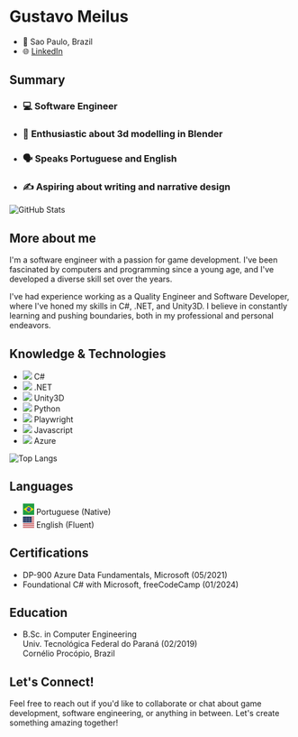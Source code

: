 # Gustavo Meilus

<!--[![Azgm07's GitHub stats](https://github-readme-stats.vercel.app/api?username=azgm07)](https://github.com/azgm07/github-readme-stats)
![Top Langs](https://github-readme-stats.vercel.app/api/top-langs/?username=azgm07&layout=compact)-->

- 📍 Sao Paulo, Brazil
- 🌐 [LinkedIn](https://linkedin.com/in/gmeilus)

## Summary

- ### 💻 Software Engineer
- ### 🎨 Enthusiastic about 3d modelling in Blender
- ### 🗣️ Speaks Portuguese and English  
- ### ✍️ Aspiring about writing and narrative design


![GitHub Stats](https://github-readme-stats.vercel.app/api?username=azgm07&theme=transparent&bg_color=000&border_color=30A3DC&show_icons=true&icon_color=30A3DC&title_color=E94D5F&text_color=FFF)

## More about me

I'm a software engineer with a passion for game development. I've been fascinated by computers and programming since a young age, and I've developed a diverse skill set over the years.

I've had experience working as a Quality Engineer and Software Developer, where I've honed my skills in C#, .NET, and Unity3D. I believe in constantly learning and pushing boundaries, both in my professional and personal endeavors.

## Knowledge & Technologies

- <img src="https://cdn.jsdelivr.net/gh/devicons/devicon@latest/icons/csharp/csharp-original.svg" width="20" /> C#
- <img src="https://cdn.jsdelivr.net/gh/devicons/devicon@latest/icons/dot-net/dot-net-original.svg" width="20" /> .NET
- <img src="https://cdn.jsdelivr.net/gh/devicons/devicon@latest/icons/unity/unity-original.svg" width="20" /> Unity3D
- <img src="https://cdn.jsdelivr.net/gh/devicons/devicon@latest/icons/python/python-original.svg" width="20" /> Python
- <img src="https://cdn.jsdelivr.net/gh/devicons/devicon@latest/icons/playwright/playwright-original.svg" width="20" /> Playwright
- <img src="https://cdn.jsdelivr.net/gh/devicons/devicon@latest/icons/javascript/javascript-original.svg" width="20" /> Javascript
- <img src="https://cdn.jsdelivr.net/gh/devicons/devicon@latest/icons/azure/azure-original.svg" width="20" /> Azure

![Top Langs](https://github-readme-stats-git-masterrstaa-rickstaa.vercel.app/api/top-langs/?username=azgm07&layout=compact&bg_color=000&border_color=30A3DC&title_color=E94D5F&text_color=FFF)

## Languages

- <img src="https://raw.githubusercontent.com/lipis/flag-icons/main/flags/1x1/br.svg" width="20" /> Portuguese (Native)
- <img src="https://raw.githubusercontent.com/lipis/flag-icons/main/flags/1x1/us.svg" width="20" /> English (Fluent)

## Certifications

- DP-900 Azure Data Fundamentals, Microsoft (05/2021)
- Foundational C# with Microsoft, freeCodeCamp (01/2024)

## Education

- B.Sc. in Computer Engineering  
  Univ. Tecnológica Federal do Paraná (02/2019)  
  Cornélio Procópio, Brazil

## Let's Connect!

Feel free to reach out if you'd like to collaborate or chat about game development, software engineering, or anything in between. Let's create something amazing together!


<!--
**azgm07/azgm07** is a ✨ _special_ ✨ repository because its `README.md` (this file) appears on your GitHub profile.

Here are some ideas to get you started:

- 🔭 I’m currently working on ...
- 🌱 I’m currently learning ...
- 👯 I’m looking to collaborate on ...
- 🤔 I’m looking for help with ...
- 💬 Ask me about ...
- 📫 How to reach me: ...
- 😄 Pronouns: ...
- ⚡ Fun fact: ...
-->
